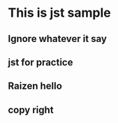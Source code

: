 # This is jst sample

## Ignore whatever it say

## jst for practice

## Raizen hello

## copy right
